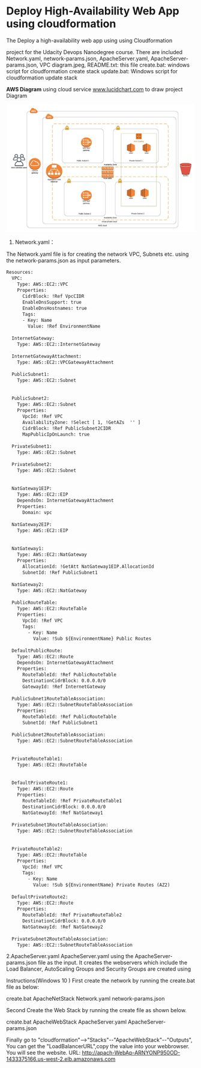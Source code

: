 # Deploy High-Availability Web App using cloudformation
The Deploy a high-availability web app using using Cloudformation 

project for the Udacity Devops Nanodegree course.
There are included 
Network.yaml,
network-params.json,
ApacheServer.yaml,
ApacheServer-params.json,
VPC diagram.jpeg,
README.txt: this file 
create.bat: windows script for cloudformation create stack
update.bat: Windows script for cloudformation update stack

**AWS Diagram**
using cloud service www.lucidchart.com to draw project Diagram

![Diagram](https://github.com/davincizhao/Education/blob/main/CloudComputing/CloudDevOpsEngineer/02_Deploy_High-Availability_WebAppUsing_CloudFormation/VPC%20diagram.jpeg)

1. Network.yaml：

The Network.yaml file is for creating the network VPC, Subnets etc. using the network-params.json as input parameters. 
```
Resources:
  VPC:
    Type: AWS::EC2::VPC
    Properties:
      CidrBlock: !Ref VpcCIDR
      EnableDnsSupport: true
      EnableDnsHostnames: true
      Tags:
      - Key: Name
        Value: !Ref EnvironmentName

  InternetGateway:
    Type: AWS::EC2::InternetGateway

  InternetGatewayAttachment:
    Type: AWS::EC2::VPCGatewayAttachment

  PublicSubnet1:
    Type: AWS::EC2::Subnet


  PublicSubnet2:
    Type: AWS::EC2::Subnet
    Properties:
      VpcId: !Ref VPC
      AvailabilityZone: !Select [ 1, !GetAZs  '' ]
      CidrBlock: !Ref PublicSubnet2CIDR
      MapPublicIpOnLaunch: true

  PrivateSubnet1:
    Type: AWS::EC2::Subnet

  PrivateSubnet2:
    Type: AWS::EC2::Subnet


  NatGateway1EIP:
    Type: AWS::EC2::EIP
    DependsOn: InternetGatewayAttachment
    Properties:
      Domain: vpc

  NatGateway2EIP:
    Type: AWS::EC2::EIP


  NatGateway1:
    Type: AWS::EC2::NatGateway
    Properties:
      AllocationId: !GetAtt NatGateway1EIP.AllocationId
      SubnetId: !Ref PublicSubnet1

  NatGateway2:
    Type: AWS::EC2::NatGateway

  PublicRouteTable:
    Type: AWS::EC2::RouteTable
    Properties:
      VpcId: !Ref VPC
      Tags:
        - Key: Name
          Value: !Sub ${EnvironmentName} Public Routes

  DefaultPublicRoute:
    Type: AWS::EC2::Route
    DependsOn: InternetGatewayAttachment
    Properties:
      RouteTableId: !Ref PublicRouteTable
      DestinationCidrBlock: 0.0.0.0/0
      GatewayId: !Ref InternetGateway

  PublicSubnet1RouteTableAssociation:
    Type: AWS::EC2::SubnetRouteTableAssociation
    Properties:
      RouteTableId: !Ref PublicRouteTable
      SubnetId: !Ref PublicSubnet1

  PublicSubnet2RouteTableAssociation:
    Type: AWS::EC2::SubnetRouteTableAssociation


  PrivateRouteTable1:
    Type: AWS::EC2::RouteTable


  DefaultPrivateRoute1:
    Type: AWS::EC2::Route
    Properties:
      RouteTableId: !Ref PrivateRouteTable1
      DestinationCidrBlock: 0.0.0.0/0
      NatGatewayId: !Ref NatGateway1

  PrivateSubnet1RouteTableAssociation:
    Type: AWS::EC2::SubnetRouteTableAssociation


  PrivateRouteTable2:
    Type: AWS::EC2::RouteTable
    Properties:
      VpcId: !Ref VPC
      Tags:
        - Key: Name
          Value: !Sub ${EnvironmentName} Private Routes (AZ2)

  DefaultPrivateRoute2:
    Type: AWS::EC2::Route
    Properties:
      RouteTableId: !Ref PrivateRouteTable2
      DestinationCidrBlock: 0.0.0.0/0
      NatGatewayId: !Ref NatGateway2

  PrivateSubnet2RouteTableAssociation:
    Type: AWS::EC2::SubnetRouteTableAssociation
```
2.ApacheServer.yaml
ApacheServer.yaml using the ApacheServer-params.json file as the input. 
It creates the webservers which include the Load Balancer, 
AutoScaling Groups and Security Groups are created using 

Instructions(Windows 10 )
First create the network by running the create.bat file as below:

create.bat ApacheNetStack Network.yaml network-params.json

Second Create the Web Stack by running the create file as shown below.

create.bat ApacheWebStack ApacheServer.yaml ApacheServer-params.json

Finally go to "cloudformation"-->"Stacks"--"ApacheWebStack"--"Outputs",
You can get the "LoadBalancerURL",copy the value into your webbrowser.
You will see the website.
URL:
http://apach-WebAp-ARNYONP950OD-1433375166.us-west-2.elb.amazonaws.com






